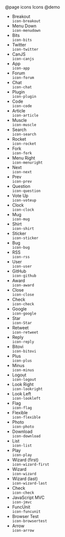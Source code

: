 @page icons Icons
@demo
<ul class="icons-demo">
  <li>
    <span class="icon-breakout"></span>
    <div>Breakout</div>
    <code>icon-breakout</code>
  </li>
  <li>
    <span class="icon-menudown"></span>
    <div>Menu Down</div>
    <code>icon-menudown</code>
  </li>
  <li>
    <span class="icon-bits"></span>
    <div>Bits</div>
    <code>icon-bits</code>
  </li>
  <li>
    <span class="icon-twitter"></span>
    <div>Twitter</div>
    <code>icon-twitter</code>
  </li>
  <li>
    <span class="icon-canjs"></span>
    <div>CanJS</div>
    <code>icon-canjs</code>
  </li>
  <li>
    <span class="icon-app"></span>
    <div>App</div>
    <code>icon-app</code>
  </li>
  <li>
    <span class="icon-forum"></span>
    <div>Forum</div>
    <code>icon-forum</code>
  </li>
  <li>
    <span class="icon-chat"></span>
    <div>Chat</div>
    <code>icon-chat</code>
  </li>
  <li>
    <span class="icon-plugin"></span>
    <div>Plugin</div>
    <code>icon-plugin</code>
  </li>
  <li>
    <span class="icon-code"></span>
    <div>Code</div>
    <code>icon-code</code>
  </li>
  <li>
    <span class="icon-article"></span>
    <div>Article</div>
    <code>icon-article</code>
  </li>
  <li>
    <span class="icon-muscle"></span>
    <div>Muscle</div>
    <code>icon-muscle</code>
  </li>
  <li>
    <span class="icon-search"></span>
    <div>Search</div>
    <code>icon-search</code>
  </li>
  <li>
    <span class="icon-rocket"></span>
    <div>Rocket</div>
    <code>icon-rocket</code>
  </li>
  <li>
    <span class="icon-fork"></span>
    <div>Fork</div>
    <code>icon-fork</code>
  </li>
  <li>
    <span class="icon-menuright"></span>
    <div>Menu Right</div>
    <code>icon-menuright</code>
  </li>
  <li>
    <span class="icon-next"></span>
    <div>Next</div>
    <code>icon-next</code>
  </li>
  <li>
    <span class="icon-prev"></span>
    <div>Prev</div>
    <code>icon-prev</code>
  </li>
  <li>
    <span class="icon-question"></span>
    <div>Question</div>
    <code>icon-question</code>
  </li>
  <li>
    <span class="icon-voteup"></span>
    <div>Vote Up</div>
    <code>icon-voteup</code>
  </li>
  <li>
    <span class="icon-clock"></span>
    <div>Clock</div>
    <code>icon-clock</code>
  </li>
  <li>
    <span class="icon-mug"></span>
    <div>Mug</div>
    <code>icon-mug</code>
  </li>
  <li>
    <span class="icon-shirt"></span>
    <div>Shirt</div>
    <code>icon-shirt</code>
  </li>
  <li>
    <span class="icon-sticker"></span>
    <div>Sticker</div>
    <code>icon-sticker</code>
  </li>
  <li>
    <span class="icon-bug"></span>
    <div>Bug</div>
    <code>icon-bug</code>
  </li>
  <li>
    <span class="icon-rss"></span>
    <div>RSS</div>
    <code>icon-rss</code>
  </li>
  <li>
    <span class="icon-user"></span>
    <div>User</div>
    <code>icon-user</code>
  </li>
  <li>
    <span class="icon-github"></span>
    <div>GitHub</div>
    <code>icon-github</code>
  </li>
  <li>
    <span class="icon-award"></span>
    <div>Award</div>
    <code>icon-award</code>
  </li>
  <li>
    <span class="icon-close"></span>
    <div>Close</div>
    <code>icon-close</code>
  </li>
  <li>
    <span class="icon-check"></span>
    <div>Check</div>
    <code>icon-check</code>
  </li>
  <li>
    <span class="icon-google"></span>
    <div>Google</div>
    <code>icon-google</code>
  </li>
  <li>
    <span class="icon-star"></span>
    <div>Star</div>
    <code>icon-Star</code>
  </li>
  <li>
    <span class="icon-retweet"></span>
    <div>Retweet</div>
    <code>icon-retweet</code>
  </li>
  <li>
    <span class="icon-reply"></span>
    <div>Reply</div>
    <code>icon-reply</code>
  </li>
  <li>
    <span class="icon-bitovi"></span>
    <div>Bitovi</div>
    <code>icon-bitovi</code>
  </li>
  <li>
    <span class="icon-plus"></span>
    <div>Plus</div>
    <code>icon-plus</code>
  </li>
  <li>
    <span class="icon-minus"></span>
    <div>Minus</div>
    <code>icon-minus</code>
  </li>
  <li>
    <span class="icon-logout"></span>
    <div>Logout</div>
    <code>icon-logout</code>
  </li>
  <li>
    <span class="icon-lookright"></span>
    <div>Look Right</div>
    <code>icon-lookright</code>
  </li>
  <li>
    <span class="icon-lookleft"></span>
    <div>Look Left</div>
    <code>icon-lookleft</code>
  </li>
  <li>
    <span class="icon-flag"></span>
    <div>Flag</div>
    <code>icon-flag</code>
  </li>
  <li>
    <span class="icon-flexible"></span>
    <div>Flexible</div>
    <code>icon-flexible</code>
  </li>
  <li>
    <span class="icon-photo"></span>
    <div>Photo</div>
    <code>icon-photo</code>
  </li>
  <li>
    <span class="icon-download"></span>
    <div>Download</div>
    <code>icon-download</code>
  </li>
  <li>
    <span class="icon-list"></span>
    <div>List</div>
    <code>icon-list</code>
  </li>
  <li>
    <span class="icon-play"></span>
    <div>Play</div>
    <code>icon-play</code>
  </li>
  <li>
    <span class="icon-wizard-first"></span>
    <div>Wizard (first)</div>
    <code>icon-wizard-first</code>
  </li>
  <li>
    <span class="icon-wizard"></span>
    <div>Wizard</div>
    <code>icon-wizard</code>
  </li>
  <li>
    <span class="icon-wizard-last"></span>
    <div>Wizard (last)</div>
    <code>icon-wizard-last</code>
  </li>
  <li>
    <span class="icon-check"></span>
    <div>Check</div>
    <code>icon-check</code>
  </li>
  <li>
    <span class="icon-jmvc"></span>
    <div>JavaScript MVC</div>
    <code>icon-jmvc</code>
  </li>
  <li>
    <span class="icon-funcunit"></span>
    <div>FuncUnit</div>
    <code>icon-funcunit</code>
  </li>
  <li>
    <span class="icon-browsertest"></span>
    <div>Browser Test</div>
    <code>icon-browsertest</code>
  </li>
  <li>
    <span class="icon-arrow"></span>
    <div>Arrow</div>
    <code>icon-arrow</code>
  </li>
</ul>
